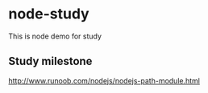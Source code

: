 # node-study
This is node demo for study
## Study milestone
http://www.runoob.com/nodejs/nodejs-path-module.html




